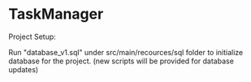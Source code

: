 # TaskManager

Project Setup:

Run "database_v1.sql" under src/main/recources/sql folder to initialize database for the project. (new scripts will be provided for database updates) 
  


